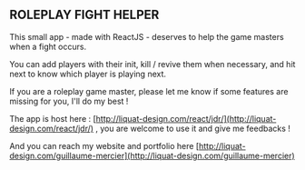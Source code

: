 ## ROLEPLAY FIGHT HELPER

This small app - made with ReactJS - deserves to help the game masters when a fight occurs.

You can add players with their init, kill / revive them when necessary, and hit next to know which player is playing next.

If you are a roleplay game master, please let me know if some features are missing for you, I'll do my best !

The app is host here : [http://liquat-design.com/react/jdr/](http://liquat-design.com/react/jdr/) , you are welcome to use it and give me feedbacks !

And you can reach my website and portfolio here [http://liquat-design.com/guillaume-mercier](http://liquat-design.com/guillaume-mercier)